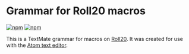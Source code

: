 # Grammar for Roll20 macros
[![npm](https://img.shields.io/npm/v/language-roll20-macro)](https://www.npmjs.com/package/language-roll20-macro) [![npm](https://img.shields.io/npm/dt/language-roll20-macro)](https://www.npmjs.com/package/language-roll20-macro)

This is a TextMate grammar for macros on [Roll20](https://roll20.net/). It was created for use with the [Atom text editor](https://atom.io/).
